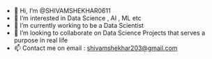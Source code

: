 - 👋 Hi, I’m @SHIVAMSHEKHAR0611
- 👀 I’m interested in Data Science , AI , ML etc
- 🌱 I’m currently working to be a Data Scientist
- 💞️ I’m looking to collaborate on Data Science Projects that serves a purpose in real life
- 📫 Contact me on email : shivamshekhar203@gmail.com

<!---
SHIVAMSHEKHAR0611/SHIVAMSHEKHAR0611 is a ✨ special ✨ repository because its `README.md` (this file) appears on your GitHub profile.
You can click the Preview link to take a look at your changes.
--->
